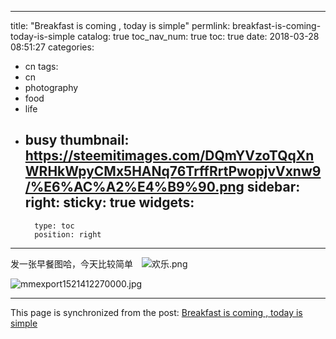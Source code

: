 
---
title: "Breakfast is coming , today is simple"
permlink: breakfast-is-coming-today-is-simple
catalog: true
toc_nav_num: true
toc: true
date: 2018-03-28 08:51:27
categories:
- cn
tags:
- cn
- photography
- food
- life
- busy
thumbnail: https://steemitimages.com/DQmYVzoTQqXnWRHkWpyCMx5HANq76TrffRrtPwopjvVxnw9/%E6%AC%A2%E4%B9%90.png
sidebar:
    right:
        sticky: true
widgets:
    -
        type: toc
        position: right
---


发一张早餐图哈，今天比较简单　![欢乐.png](https://steemitimages.com/DQmYVzoTQqXnWRHkWpyCMx5HANq76TrffRrtPwopjvVxnw9/%E6%AC%A2%E4%B9%90.png)

![mmexport1521412270000.jpg](https://steemitimages.com/DQmbdsq8g4C3hsgtc7Qt9vRCfu9JtcKmfEwC2R2Nd1B2hjx/mmexport1521412270000.jpg)

- - -

This page is synchronized from the post: [Breakfast is coming , today is simple](https://steemit.com/@andrewma/breakfast-is-coming-today-is-simple)
